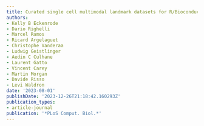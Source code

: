 ```yaml
---
title: Curated single cell multimodal landmark datasets for R/Bioconductor
authors:
- Kelly B Eckenrode
- Dario Righelli
- Marcel Ramos
- Ricard Argelaguet
- Christophe Vanderaa
- Ludwig Geistlinger
- Aedin C Culhane
- Laurent Gatto
- Vincent Carey
- Martin Morgan
- Davide Risso
- Levi Waldron
date: '2023-08-01'
publishDate: '2023-12-26T21:18:42.160293Z'
publication_types:
- article-journal
publication: '*PLoS Comput. Biol.*'
---
```


